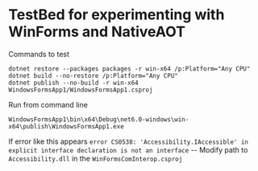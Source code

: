 TestBed for experimenting with WinForms and NativeAOT
=====================================================

Commands to test

	dotnet restore --packages packages -r win-x64 /p:Platform="Any CPU"
	dotnet build --no-restore /p:Platform="Any CPU"
	dotnet publish --no-build -r win-x64 WindowsFormsApp1/WindowsFormsApp1.csproj

Run from command line

	WindowsFormsApp1\bin\x64\Debug\net6.0-windows\win-x64\publish\WindowsFormsApp1.exe

If error like this appears `error CS0538: 'Accessibility.IAccessible' in explicit interface declaration is not an interface` -- Modify path to `Accessibility.dll` in the `WinFormsComInterop.csproj`